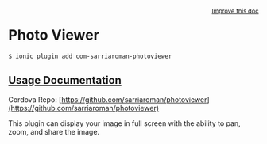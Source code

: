 
<a style="float:right;font-size:12px;" href="http://github.com/driftyco/ionic-native/edit/master/src/@ionic-native/plugins/photo-viewer/index.ts#L0">
  Improve this doc
</a>

# Photo Viewer
<!-- end header block -->

```
$ ionic plugin add com-sarriaroman-photoviewer
```

## [Usage Documentation](https://ionicframework.com/docs/v2/native/photo-viewer/)

Cordova Repo: [https://github.com/sarriaroman/photoviewer](https://github.com/sarriaroman/photoviewer)

<!-- description -->
This plugin can display your image in full screen with the ability to pan, zoom, and share the image.
<!-- end for prop in method.decorators[0].argumentInfo -->
<!-- end content block -->
<!-- end body block -->
